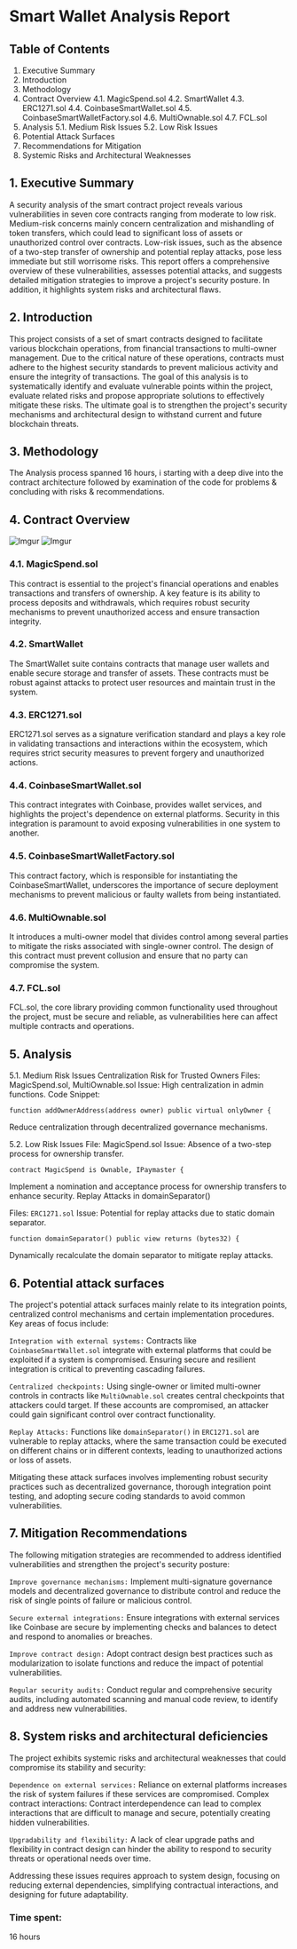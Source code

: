 
# Smart Wallet Analysis Report

## Table of Contents

1. Executive Summary
2. Introduction
3. Methodology
4. Contract Overview
   4.1. MagicSpend.sol
   4.2. SmartWallet
   4.3. ERC1271.sol
   4.4. CoinbaseSmartWallet.sol
   4.5. CoinbaseSmartWalletFactory.sol
   4.6. MultiOwnable.sol
   4.7. FCL.sol
5. Analysis
   5.1. Medium Risk Issues
   5.2. Low Risk Issues
6. Potential Attack Surfaces
7. Recommendations for Mitigation
8. Systemic Risks and Architectural Weaknesses

## 1. Executive Summary

A security analysis of the smart contract project reveals various vulnerabilities in seven core contracts ranging from moderate to low risk. Medium-risk concerns mainly concern centralization and mishandling of token transfers, which could lead to significant loss of assets or unauthorized control over contracts. Low-risk issues, such as the absence of a two-step transfer of ownership and potential replay attacks, pose less immediate but still worrisome risks. This report offers a comprehensive overview of these vulnerabilities, assesses potential attacks, and suggests detailed mitigation strategies to improve a project's security posture. In addition, it highlights system risks and architectural flaws.

## 2. Introduction

This project consists of a set of smart contracts designed to facilitate various blockchain operations, from financial transactions to multi-owner management. Due to the critical nature of these operations, contracts must adhere to the highest security standards to prevent malicious activity and ensure the integrity of transactions. The goal of this analysis is to systematically identify and evaluate vulnerable points within the project, evaluate related risks and propose appropriate solutions to effectively mitigate these risks. The ultimate goal is to strengthen the project's security mechanisms and architectural design to withstand current and future blockchain threats.


## 3. Methodology

The Analysis process spanned 16 hours, i starting with a deep dive into the contract architecture followed by examination of the code for problems & concluding with risks & recommendations.


## 4. Contract Overview
![Imgur](https://i.imgur.com/KiGlcRo.png)
![Imgur](https://i.imgur.com/4RAKHir.png)
### 4.1. MagicSpend.sol

This contract is essential to the project's financial operations and enables transactions and transfers of ownership. A key feature is its ability to process deposits and withdrawals, which requires robust security mechanisms to prevent unauthorized access and ensure transaction integrity.

### 4.2. SmartWallet

The SmartWallet suite contains contracts that manage user wallets and enable secure storage and transfer of assets. These contracts must be robust against attacks to protect user resources and maintain trust in the system.


### 4.3. ERC1271.sol

ERC1271.sol serves as a signature verification standard and plays a key role in validating transactions and interactions within the ecosystem, which requires strict security measures to prevent forgery and unauthorized actions.

### 4.4. CoinbaseSmartWallet.sol

This contract integrates with Coinbase, provides wallet services, and highlights the project's dependence on external platforms. Security in this integration is paramount to avoid exposing vulnerabilities in one system to another.

### 4.5. CoinbaseSmartWalletFactory.sol

This contract factory, which is responsible for instantiating the CoinbaseSmartWallet, underscores the importance of secure deployment mechanisms to prevent malicious or faulty wallets from being instantiated.

### 4.6. MultiOwnable.sol

It introduces a multi-owner model that divides control among several parties to mitigate the risks associated with single-owner control. The design of this contract must prevent collusion and ensure that no party can compromise the system.

### 4.7. FCL.sol

FCL.sol, the core library providing common functionality used throughout the project, must be secure and reliable, as vulnerabilities here can affect multiple contracts and operations.

## 5. Analysis
   5.1. Medium Risk Issues
Centralization Risk for Trusted Owners
Files: MagicSpend.sol, MultiOwnable.sol
Issue: High centralization in admin functions.
Code Snippet:
```solidity
function addOwnerAddress(address owner) public virtual onlyOwner {
```
Reduce centralization through decentralized governance mechanisms.

   5.2. Low Risk Issues
File: MagicSpend.sol
Issue: Absence of a two-step process for ownership transfer.
```solidity
contract MagicSpend is Ownable, IPaymaster {
```
Implement a nomination and acceptance process for ownership transfers to enhance security.
Replay Attacks in domainSeparator()

Files: ```ERC1271.sol```
Issue: Potential for replay attacks due to static domain separator.
```solidity
function domainSeparator() public view returns (bytes32) {
```
Dynamically recalculate the domain separator to mitigate replay attacks.


## 6. Potential attack surfaces
The project's potential attack surfaces mainly relate to its integration points, centralized control mechanisms and certain implementation procedures. Key areas of focus include:

```Integration with external systems:``` Contracts like ```CoinbaseSmartWallet.sol``` integrate with external platforms that could be exploited if a system is compromised. Ensuring secure and resilient integration is critical to preventing cascading failures.

```Centralized checkpoints:``` Using single-owner or limited multi-owner controls in contracts like ```MultiOwnable.sol``` creates central checkpoints that attackers could target. If these accounts are compromised, an attacker could gain significant control over contract functionality.

```Replay Attacks:``` Functions like ```domainSeparator()``` in ```ERC1271.sol``` are vulnerable to replay attacks, where the same transaction could be executed on different chains or in different contexts, leading to unauthorized actions or loss of assets.

Mitigating these attack surfaces involves implementing robust security practices such as decentralized governance, thorough integration point testing, and adopting secure coding standards to avoid common vulnerabilities.

## 7. Mitigation Recommendations
The following mitigation strategies are recommended to address identified vulnerabilities and strengthen the project's security posture:

```Improve governance mechanisms:``` Implement multi-signature governance models and decentralized governance to distribute control and reduce the risk of single points of failure or malicious control.

```Secure external integrations:``` Ensure integrations with external services like Coinbase are secure by implementing checks and balances to detect and respond to anomalies or breaches.

```Improve contract design:``` Adopt contract design best practices such as modularization to isolate functions and reduce the impact of potential vulnerabilities.

```Regular security audits:``` Conduct regular and comprehensive security audits, including automated scanning and manual code review, to identify and address new vulnerabilities.

## 8. System risks and architectural deficiencies
The project exhibits systemic risks and architectural weaknesses that could compromise its stability and security:

```Dependence on external services:``` Reliance on external platforms increases the risk of system failures if these services are compromised.
Complex contract interactions: Contract interdependence can lead to complex interactions that are difficult to manage and secure, potentially creating hidden vulnerabilities.

```Upgradability and flexibility:``` A lack of clear upgrade paths and flexibility in contract design can hinder the ability to respond to security threats or operational needs over time.

Addressing these issues requires approach to system design, focusing on reducing external dependencies, simplifying contractual interactions, and designing for future adaptability.



### Time spent:
16 hours